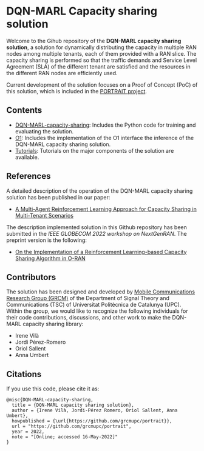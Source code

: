 # DQN-MARL Capacity sharing solution

Welcome to the Gihub repository of the **DQN-MARL capacity sharing solution**, a solution for dynamically distributing the capacity in multiple RAN nodes among multiple tenants, each of them provided with a RAN slice. The capacity sharing is performed so that the traffic demands and Service Level Agreement (SLA) of the different tenant are satisfied and the resources in the different RAN nodes are efficiently used. 

Current development of the solution focuses on a Proof of Concept (PoC) of this solution, which is included in the [PORTRAIT project](https://portrait.upc.edu/). 

## Contents

- [DQN-MARL-capacity-sharing](DQN-MARL-capacity-sharing): Includes the Python code for training and evaluating the solution. 
- [O1](O1): Includes the implementation of the O1 interface the inference of the DQN-MARL capacity sharing solution.
- [Tutorials](Tutorials): Tutorials on the major components of the solution are available. 

## References
A detailed description of the operation of the DQN-MARL capacity sharing solution has been published in our paper:
*   [A Multi-Agent Reinforcement Learning Approach for Capacity Sharing in Multi-Tenant Scenarios](https://ieeexplore.ieee.org/abstract/document/9497684)

The description implemented solution in this Github repository has been submitted in the *IEEE GLOBECOM 2022 workshop on NextGenRAN*. The preprint version is the following: 
* [On the Implementation of a Reinforcement Learning-based Capacity Sharing Algorithm in O-RAN](https://arxiv.org/abs/2207.10390)

## Contributors
The solution has been designed and developed by [Mobile Communications Research Group (GRCM)](https://grcm.tsc.upc.edu/en) of the Department of Signal Theory and Communications (TSC) of Universitat Politècnica de Catalunya (UPC). Within the group, we would like to recognize the following individuals for their code contributions, discussions, and other work to make the DQN-MARL capacity sharing library:
- Irene Vilà
- Jordi Pérez-Romero
- Oriol Sallent
- Anna Umbert

## Citations
If you use this code, please cite it as:
```
@misc{DQN-MARL-capacity-sharing,
  title = {DQN-MARL capacity sharing solution},
  author = {Irene Vilà, Jordi-Pérez Romero, Oriol Sallent, Anna Umbert},
  howpublished = {\url{https://github.com/grcmupc/portrait}},
  url = "https://github.com/grcmupc/portrait",
  year = 2022,
  note = "[Online; accessed 16-May-2022]"
}
```
